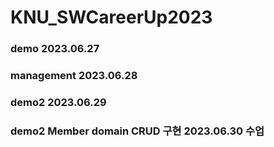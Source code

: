 # KNU_SWCareerUp2023

### demo 2023.06.27
### management 2023.06.28
### demo2 2023.06.29
### demo2 Member domain CRUD 구현 2023.06.30 수업 
